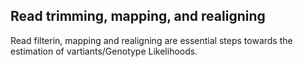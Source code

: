 ## Read trimming, mapping, and realigning

Read filterin, mapping and realigning are essential steps towards the estimation of vartiants/Genotype Likelihoods.

